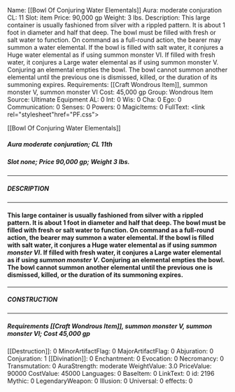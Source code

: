 Name: [[Bowl Of Conjuring Water Elementals]]
Aura: moderate conjuration
CL: 11
Slot: item
Price: 90,000 gp
Weight: 3 lbs.
Description: This large container is usually fashioned from silver with a rippled pattern. It is about 1 foot in diameter and half that deep. The bowl must be filled with fresh or salt water to function. On command as a full-round action, the bearer may summon a water elemental. If the bowl is filled with salt water, it conjures a Huge water elemental as if using summon monster VI. If filled with fresh water, it conjures a Large water elemental as if using summon monster V. Conjuring an elemental empties the bowl. The bowl cannot summon another elemental until the previous one is dismissed, killed, or the duration of its summoning expires.
Requirements: [[Craft Wondrous Item]], summon monster V, summon monster VI
Cost: 45,000 gp
Group: Wondrous Item
Source: Ultimate Equipment
AL: 0
Int: 0
Wis: 0
Cha: 0
Ego: 0
Communication: 0
Senses: 0
Powers: 0
MagicItems: 0
FullText: <link rel="stylesheet"href="PF.css"><div class="heading"><p class="alignleft">[[Bowl Of Conjuring Water Elementals]]</p><div style="clear: both;"></div></div><div><h5><b>Aura </b>moderate conjuration; <b>CL </b>11th</h5><h5><b>Slot </b>none; <b>Price </b>90,000 gp; <b>Weight </b>3 lbs.</h5></div><hr/><div><h5><b>DESCRIPTION</b></h5></div><hr/><div><h4><p>This large container is usually fashioned from silver with a rippled pattern. It is about 1 foot in diameter and half that deep. The bowl must be filled with fresh or salt water to function. On command as a full-round action, the bearer may summon a water elemental. If the bowl is filled with salt water, it conjures a Huge water elemental as if using <i><i>summon monster V</i>I</i>. If filled with fresh water, it conjures a Large water elemental as if using <i>summon monster V</i>. Conjuring an elemental empties the bowl. The bowl cannot summon another elemental until the previous one is dismissed, killed, or the duration of its summoning expires.</p></h4></div><hr/><div><h5><b>CONSTRUCTION</b></h5></div><hr/><div><h5><b>Requirements </b>[[Craft Wondrous Item]], <i>summon monster V</i>, <i>summon monster V</i>I; <b>Cost </b>45,000 gp</h5></div>
[[Destruction]]: 0
MinorArtifactFlag: 0
MajorArtifactFlag: 0
Abjuration: 0
Conjuration: 1
[[Divination]]: 0
Enchantment: 0
Evocation: 0
Necromancy: 0
Transmutation: 0
AuraStrength: moderate
WeightValue: 3.0
PriceValue: 90000
CostValue: 45000
Languages: 0
BaseItem: 0
LinkText: 0
id: 2196
Mythic: 0
LegendaryWeapon: 0
Illusion: 0
Universal: 0
effects: 0
